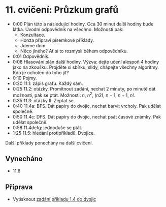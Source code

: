 # 11. cvičení: Průzkum grafů

* 0:00 Plán této a následující hodiny. Cca 30 minut další hodiny bude látka.
       Úvodní odpovědník na všechno. Možnosti pak:
    - Konzultace.
    - Honza připraví písemkové příklady.
    - Jdeme dom.
    - Něco jiného?
    Ať si to rozmyslí během odpovědníku.
* 0:01 Odpovědník.
* 0:08 Hlasování plán další hodiny. Výzva: dejte učení alespoň 4 hodiny jako na
       zkoušku. Projděte si sbírku, slidy, chápejte všechny algoritmy. Kdo je
       ochoten do toho jít?
* 0:10 Pojmy.
* 0:20 11.1: zápis grafu. Každý sám.
* 0:25 11.2: otázky. Promítnout zadání, nechat 2 minuty, po minutě dát možnosti,
  pak se ptát. Možnosti: $n$, $n^2$, $(n 2)$, $n-1$, $n+1$, $n!$.
* 0:35 11.3: otázky II. Zeptat se.
* 0:40 11.4a: BFS. Dát papíry do dvojic, nechat barvit vrcholy. Pak udělat
       společně.
* 0:50 11.4c: DFS. Dát papíry do dvojic, nechat psát časové známky. Pak udělat
       společně.
* 0:58 11.4defg: jednoduše se ptát.
* 1:25 11.5: hledání protipříkladů. Dvojice.

Další příklady ponechány na další cvičení.

## Vynecháno

 * 11.6

## Příprava

* Vytisknout [zadání příkladu 1.4 do dvojic](../aktivity/cv11/graph)
